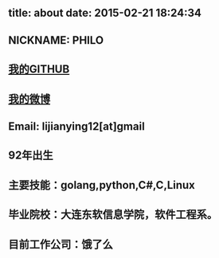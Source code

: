 title: about
date: 2015-02-21 18:24:34
---

## NICKNAME: PHILO

## [我的GITHUB](https://github.com/lijianying10/)

## [我的微博](http://weibo.com/u/2250446510)

## Email: lijianying12[at]gmail

## 92年出生

## 主要技能：golang,python,C\#,C,Linux

## 毕业院校：大连东软信息学院，软件工程系。

## 目前工作公司：饿了么
